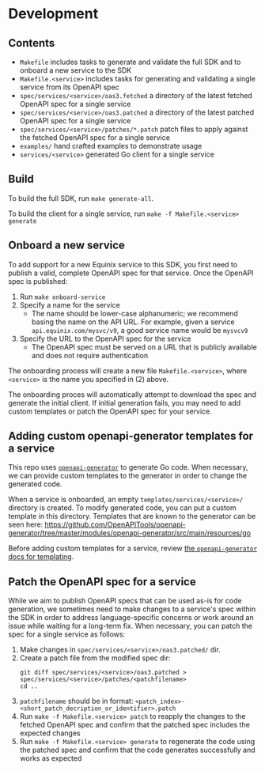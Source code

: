 # Development

## Contents

- `Makefile` includes tasks to generate and validate the full SDK and to onboard a new service to the SDK
- `Makefile.<service>` includes tasks for generating and validating a single service from its OpenAPI spec
- `spec/services/<service>/oas3.fetched` a directory of the latest fetched OpenAPI spec for a single service
- `spec/services/<service>/oas3.patched` a directory of the latest patched OpenAPI spec for a single service
- `spec/services/<service>/patches/*.patch` patch files to apply against the fetched OpenAPI spec for a single service
- `examples/` hand crafted examples to demonstrate usage
- `services/<service>` generated Go client for a single service

## Build

To build the full SDK, run `make generate-all`.

To build the client for a single service, run `make -f Makefile.<service> generate`

## Onboard a new service

To add support for a new Equinix service to this SDK, you first need to publish a valid, complete OpenAPI spec for that service.  Once the OpenAPI spec is published:

1. Run `make onboard-service`
2. Specify a name for the service
    - The name should be lower-case alphanumeric; we recommend basing the name on the API URL.  For example, given a service `api.equinix.com/mysvc/v9`, a good service name would be `mysvcv9`
3. Specify the URL to the OpenAPI spec for the service
    - The OpenAPI spec must be served on a URL that is publicly available and does not require authentication

The onboarding process will create a new file `Makefile.<service>`, where `<service>` is the name you specified in (2) above.

The onboarding proces will automatically attempt to download the spec and generate the initial client. If initial generation fails, you may need to add custom templates or patch the OpenAPI spec for your service.

## Adding custom openapi-generator templates for a service

This repo uses [`openapi-generator`](https://github.com/OpenAPITools/openapi-generator) to generate Go code.  When necessary, we can provide custom templates to the generator in order to change the generated code.

When a service is onboarded, an empty `templates/services/<service>/` directory is created. To modify generated code, you can put a custom template in this directory.  Templates that are known to the generator can be seen here: https://github.com/OpenAPITools/openapi-generator/tree/master/modules/openapi-generator/src/main/resources/go

Before adding custom templates for a service, review [the `openapi-generator` docs for templating](https://openapi-generator.tech/docs/templating).

## Patch the OpenAPI spec for a service

While we aim to publish OpenAPI specs that can be used as-is for code generation, we sometimes need to make changes to a service's spec within the SDK in order to address language-specific concerns or work around an issue while waiting for a long-term fix.  When necessary, you can patch the spec for a single service as follows:

1. Make changes in ``spec/services/<service>/oas3.patched/`` dir.
2. Create a patch file from the modified spec dir:
   ```
   git diff spec/services/<service>/oas3.patched > spec/services/<service>/patches/<patchfilename>
   cd ..
   ```
3. ``patchfilename`` should be in format: ``<patch_index>-<short_patch_decription_or_identifier>.patch``
4. Run ``make -f Makefile.<service> patch`` to reapply the changes to the fetched OpenAPI spec and confirm that the patched spec includes the expected changes
5. Run `make -f Makefile.<service> generate` to regenerate the code using the patched spec and confirm that the code generates successfully and works as expected
